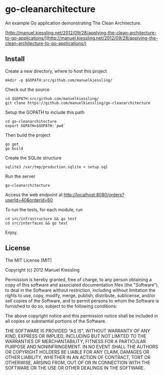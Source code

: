 go-cleanarchitecture
====================

An example Go application demonstrating The Clean Architecture.

[http://manuel.kiessling.net/2012/09/28/applying-the-clean-architecture-to-go-applications/](http://manuel.kiessling.net/2012/09/28/applying-the-clean-architecture-to-go-applications/)


Install
-------

Create a new directory, where to host this project

    mkdir -p $GOPATH:src/github.com/manuelkiessling/

Check out the source

    cd $GOPATH:src/github.com/manuelkiessling/
    git clone https://github.com/manuelkiessling/go-cleanarchitecture

Setup the GOPATH to include this path

    cd go-cleanarchitecture
    export GOPATH=$GOPATH:`pwd`

Then build the project

    go get
    go build

Create the SQLite structure

    sqlite3 /var/tmp/production.sqlite < setup.sql

Run the server

    go-cleanarchitecture

Access the web endpoint at [http://localhost:8080/orders?userId=40&orderId=60](http://localhost:8080/orders?userId=40&orderId=60)

To run the tests, for each module, run

    cd src/infrastructure && go test
    cd src/interfaces && go test

Enjoy.


License
-------
The MIT License (MIT)

Copyright (c) 2012 Manuel Kiessling

Permission is hereby granted, free of charge, to any person obtaining a copy of this software and associated documentation files (the "Software"), to deal in the Software without restriction, including without limitation the rights to use, copy, modify, merge, publish, distribute, sublicense, and/or sell copies of the Software, and to permit persons to whom the Software is furnished to do so, subject to the following conditions:

The above copyright notice and this permission notice shall be included in all copies or substantial portions of the Software.

THE SOFTWARE IS PROVIDED "AS IS", WITHOUT WARRANTY OF ANY KIND, EXPRESS OR IMPLIED, INCLUDING BUT NOT LIMITED TO THE WARRANTIES OF MERCHANTABILITY, FITNESS FOR A PARTICULAR PURPOSE AND NONINFRINGEMENT. IN NO EVENT SHALL THE AUTHORS OR COPYRIGHT HOLDERS BE LIABLE FOR ANY CLAIM, DAMAGES OR OTHER LIABILITY, WHETHER IN AN ACTION OF CONTRACT, TORT OR OTHERWISE, ARISING FROM, OUT OF OR IN CONNECTION WITH THE SOFTWARE OR THE USE OR OTHER DEALINGS IN THE SOFTWARE.

